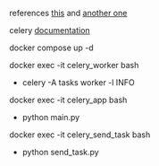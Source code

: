references [this](https://github.com/veryacademy/YT_FastAPI_Celery_Redis_Flower_Introduction) and [another one](https://github.com/soumilshah1995/Python-Flask-Redis-Celery-Docker)

celery [documentation](https://docs.celeryq.dev/en/stable/index.html)

docker compose up -d

docker exec -it celery_worker bash
 - celery -A tasks worker -l INFO

 docker exec -it celery_app bash
  - python main.py

docker exec -it celery_send_task bash
 - python send_task.py